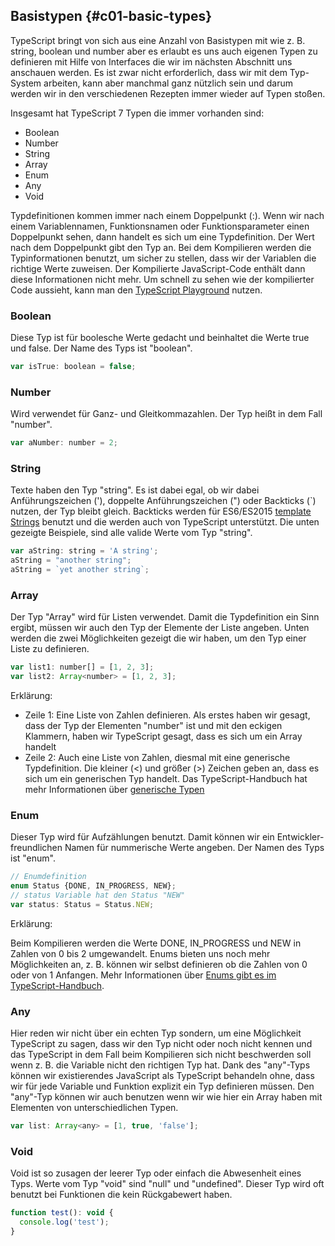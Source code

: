## Basistypen {#c01-basic-types}

TypeScript bringt von sich aus eine Anzahl von Basistypen mit wie z. B. string, boolean und number aber es erlaubt es uns auch eigenen Typen zu definieren mit Hilfe von Interfaces die wir im nächsten Abschnitt uns anschauen werden. Es ist zwar nicht erforderlich, dass wir mit dem Typ-System arbeiten, kann aber manchmal ganz nützlich sein und darum werden wir in den verschiedenen Rezepten immer wieder auf Typen stoßen.

Insgesamt hat TypeScript 7 Typen die immer vorhanden sind:
* Boolean
* Number
* String
* Array
* Enum
* Any
* Void

Typdefinitionen kommen immer nach einem Doppelpunkt (:). Wenn wir nach einem Variablennamen, Funktionsnamen oder Funktionsparameter einen Doppelpunkt sehen, dann handelt es sich um eine Typdefinition. Der Wert nach dem Doppelpunkt gibt den Typ an. Bei dem Kompilieren werden die Typinformationen benutzt, um sicher zu stellen, dass wir der Variablen die richtige Werte zuweisen. Der Kompilierte JavaScript-Code enthält dann diese Informationen nicht mehr. Um schnell zu sehen wie der kompilierter Code aussieht, kann man den [TypeScript Playground](http://www.typescriptlang.org/Playground) nutzen.

### Boolean

Diese Typ ist für boolesche Werte gedacht und beinhaltet die Werte true und false. Der Name des Typs ist "boolean".

```js
var isTrue: boolean = false;
```

### Number

Wird verwendet für Ganz- und Gleitkommazahlen. Der Typ heißt in dem Fall "number".

```js
var aNumber: number = 2;
```

### String

Texte haben den Typ "string". Es ist dabei egal, ob wir dabei Anführungszeichen ('), doppelte Anführungszeichen (") oder Backticks (\`) nutzen, der Typ bleibt gleich. Backticks werden für ES6/ES2015 [template Strings](https://developer.mozilla.org/en/docs/Web/JavaScript/Reference/template_strings) benutzt und die werden auch von TypeScript unterstützt. Die unten gezeigte Beispiele, sind alle valide Werte vom Typ "string".

```js
var aString: string = 'A string';
aString = "another string";
aString = `yet another string`;
```

### Array

Der Typ "Array" wird für Listen verwendet. Damit die Typdefinition ein Sinn ergibt, müssen wir auch den Typ der Elemente der Liste angeben. Unten werden die zwei Möglichkeiten gezeigt die wir haben, um den Typ einer Liste zu definieren.

```js
var list1: number[] = [1, 2, 3];
var list2: Array<number> = [1, 2, 3];
```

Erklärung:

* Zeile 1: Eine Liste von Zahlen definieren. Als erstes haben wir gesagt, dass der Typ der Elementen "number" ist und mit den eckigen Klammern, haben wir TypeScript gesagt, dass es sich um ein Array handelt
* Zeile 2: Auch eine Liste von Zahlen, diesmal mit eine generische Typdefinition. Die kleiner (<) und größer (>) Zeichen geben an, dass es sich um ein generischen Typ handelt. Das TypeScript-Handbuch hat mehr Informationen über [generische Typen](http://www.typescriptlang.org/Handbook#generics)

### Enum

Dieser Typ wird für Aufzählungen benutzt. Damit können wir ein Entwickler-freundlichen Namen für nummerische Werte angeben. Der Namen des Typs ist "enum".

```js
// Enumdefinition
enum Status {DONE, IN_PROGRESS, NEW};
// status Variable hat den Status "NEW"
var status: Status = Status.NEW;
```

Erklärung:

Beim Kompilieren werden die Werte DONE, IN\_PROGRESS und NEW in Zahlen von 0 bis 2 umgewandelt. Enums bieten uns noch mehr Möglichkeiten an, z. B. können wir selbst definieren ob die Zahlen von 0 oder von 1 Anfangen. Mehr Informationen über [Enums gibt es im TypeScript-Handbuch](http://www.typescriptlang.org/Handbook#basic-types-enum).

### Any

Hier reden wir nicht über ein echten Typ sondern, um eine Möglichkeit TypeScript zu sagen, dass wir den Typ nicht oder noch nicht kennen und das TypeScript in dem Fall beim Kompilieren sich nicht beschwerden soll wenn z. B. die Variable nicht den richtigen Typ hat.
Dank des "any"-Typs können wir existierendes JavaScript als TypeScript behandeln ohne, dass wir für jede Variable und Funktion explizit ein Typ definieren müssen.
Den "any"-Typ können wir auch benutzen wenn wir wie hier ein Array haben mit Elementen von unterschiedlichen Typen.

```js
var list: Array<any> = [1, true, 'false'];
```

### Void

Void ist so zusagen der leerer Typ oder einfach die Abwesenheit eines Typs. Werte vom Typ "void" sind "null" und "undefined". Dieser Typ wird oft benutzt bei Funktionen die kein Rückgabewert haben.

```js
function test(): void {
  console.log('test');
}
```

